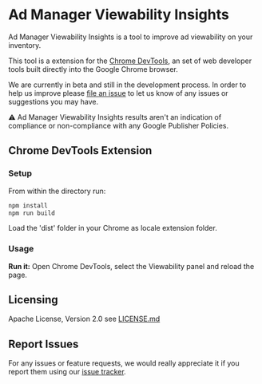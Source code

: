 # Ad Manager Viewability Insights

Ad Manager Viewability Insights is a tool to improve ad viewability on your inventory.

This tool is a extension for the [Chrome DevTools](https://developer.chrome.com/docs/devtools/), an set of web developer tools built directly into the Google Chrome browser.

We are currently in beta and still in the development process. In order to help us improve please [file an issue](https://github.com/googleads/googleads-viewability-insights-extension/issues) to let us know of any issues or suggestions you may have.

⚠️ Ad Manager Viewability Insights results aren't an indication of compliance or non-compliance with any Google Publisher Policies.

## Chrome DevTools Extension

### Setup

From within the directory run:

```sh
npm install
npm run build
```

Load the 'dist' folder in your Chrome as locale extension folder.

### Usage

**Run it:** Open Chrome DevTools, select the Viewability panel and reload the page.

## Licensing

Apache License, Version 2.0 see [LICENSE.md](LICENSE.md)

## Report Issues

For any issues or feature requests, we would really appreciate it if you report
them using our [issue tracker](https://github.com/googleads/googleads-viewability-insights-extension/issues).

[1]: https://cla.developers.google.com/
